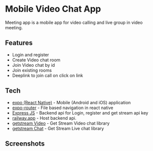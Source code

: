 # Mobile Video Chat App

Meeting app is a mobile app for video calling and live group in video meeting.

## Features

- Login and register
- Create Video chat room
- Join Video chat by id
- Join existing rooms
- Deeplink to join call on click on link

## Tech

- [expo (React Native)] - Mobile (Android and iOS) application
- [expo-router] - File based navigation in react native
- [Express JS] - Backend api for Login, register and get stream api key
- [railway.app] - Host backend api.
- [getstream Video] - Get Stream Video chat library
- [getstream Chat] - Get Stream Live chat library

## Screenshots

[//]: # "These are reference links used in the body of this note and get stripped out when the markdown processor does its job. There is no need to format nicely because it shouldn't be seen. Thanks SO - http://stackoverflow.com/questions/4823468/store-comments-in-markdown-syntax"
[expo (React Native)]: https://expo.dev/
[Express JS]: https://expressjs.com/
[getstream Video]: https://getstream.io/video/
[getstream Chat]: https://getstream.io/chat/
[expo-router]: https://docs.expo.dev/router/introduction/
[railway.app]: https://railway.app/
